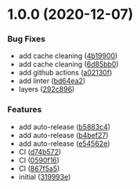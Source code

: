 # 1.0.0 (2020-12-07)


### Bug Fixes

* add cache cleaning ([4b19900](https://github.com/wearep3r/docker/commit/4b199002aff60b75e498570dc721099adefe4460))
* add cache cleaning ([6d85bb0](https://github.com/wearep3r/docker/commit/6d85bb09c73756db3b5370446216d74f150b1db5))
* add github actions ([a02130f](https://github.com/wearep3r/docker/commit/a02130f29ef8a934bc940d6369f23e00ca260613))
* add linter ([bd64ea2](https://github.com/wearep3r/docker/commit/bd64ea29787b7b21191b150466d6641cc76841a4))
* layers ([292c896](https://github.com/wearep3r/docker/commit/292c896cfa2283bdaf81fcdde62bf7d04ed9e15a))


### Features

* add auto-release ([b5883c4](https://github.com/wearep3r/docker/commit/b5883c4a8ebc2c516d1196f238fac0f370a2c010))
* add auto-release ([b4bef27](https://github.com/wearep3r/docker/commit/b4bef27b634a785cc3781d6bacfab6c6e369ede4))
* add auto-release ([e54562e](https://github.com/wearep3r/docker/commit/e54562e2bcce2b6a6aa790907a24707f4fb7668e))
* CI ([d74b572](https://github.com/wearep3r/docker/commit/d74b572e0b6217630809532df3afce0397aeae2d))
* CI ([0590f16](https://github.com/wearep3r/docker/commit/0590f16852992f5710a7fa75a8ea00cb4fa5784b))
* CI ([867f5a5](https://github.com/wearep3r/docker/commit/867f5a5b15597305997075e0e70dbe0b0a72fd95))
* initial ([319993e](https://github.com/wearep3r/docker/commit/319993ebc74e6daf9427b060874340a0bfd3971c))

